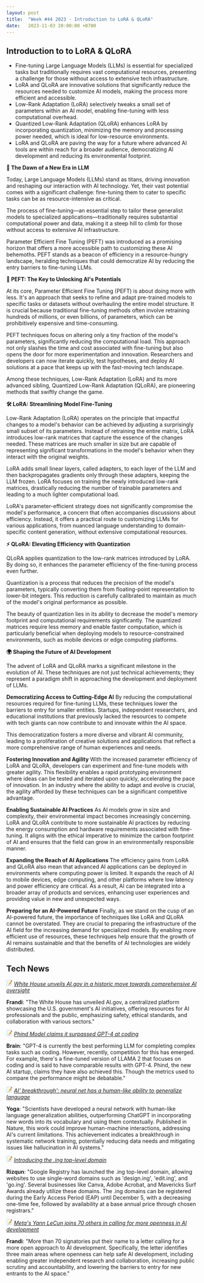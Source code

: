 ```yaml
---
layout: post
title:  "Week #44 2023 - Introduction to LoRA & QLoRA"
date:   2023-11-03 20:00:00 +0700
---
```


## Introduction to to LoRA & QLoRA

* Fine-tuning Large Language Models (LLMs) is essential for specialized tasks but traditionally requires vast computational resources, presenting a challenge for those without access to extensive tech infrastructure.
* LoRA and QLoRA are innovative solutions that significantly reduce the resources needed to customize AI models, making the process more efficient and accessible.
* Low-Rank Adaptation (LoRA) selectively tweaks a small set of parameters within an AI model, enabling fine-tuning with less computational overhead.
* Quantized Low-Rank Adaptation (QLoRA) enhances LoRA by incorporating quantization, minimizing the memory and processing power needed, which is ideal for low-resource environments.
* LoRA and QLoRA are paving the way for a future where advanced AI tools are within reach for a broader audience, democratizing AI development and reducing its environmental footprint.  


__🌅 The Dawn of a New Era in LLM__

Today,  Large Language Models (LLMs) stand as titans, driving innovation and reshaping our interaction with AI technology. Yet, their vast potential comes with a significant challenge: fine-tuning them to cater to specific tasks can be as resource-intensive as critical.

The process of fine-tuning—an essential step to tailor these generalist models to specialized applications—traditionally requires substantial computational power and data, making it a steep hill to climb for those without access to extensive AI infrastructure.

Parameter Efficient Fine Tuning (PEFT) was introduced as a promising horizon that offers a more accessible path to customizing these AI behemoths. PEFT stands as a beacon of efficiency in a resource-hungry landscape, heralding techniques that could democratize AI by reducing the entry barriers to fine-tuning LLMs.   

__🔑 PEFT: The Key to Unlocking AI's Potentials__

At its core, Parameter Efficient Fine Tuning (PEFT) is about doing more with less. It's an approach that seeks to refine and adapt pre-trained models to specific tasks or datasets without overhauling the entire model structure. It is crucial because traditional fine-tuning methods often involve retraining hundreds of millions, or even billions, of parameters, which can be prohibitively expensive and time-consuming.

PEFT techniques focus on altering only a tiny fraction of the model's parameters, significantly reducing the computational load. This approach not only slashes the time and cost associated with fine-tuning but also opens the door for more experimentation and innovation. Researchers and developers can now iterate quickly, test hypotheses, and deploy AI solutions at a pace that keeps up with the fast-moving tech landscape.

Among these techniques, Low-Rank Adaptation (LoRA) and its more advanced sibling, Quantized Low-Rank Adaptation (QLoRA), are pioneering methods that swiftly change the game.  

__🛠️ LoRA: Streamlining Model Fine-Tuning__

Low-Rank Adaptation (LoRA) operates on the principle that impactful changes to a model's behavior can be achieved by adjusting a surprisingly small subset of its parameters. Instead of retraining the entire matrix, LoRA introduces low-rank matrices that capture the essence of the changes needed. These matrices are much smaller in size but are capable of representing significant transformations in the model's behavior when they interact with the original weights.

LoRA adds small linear layers, called adapters, to each layer of the LLM and then backpropagates gradients only through these adapters, keeping the LLM frozen. LoRA focuses on training the newly introduced low-rank matrices, drastically reducing the number of trainable parameters and leading to a much lighter computational load.

LoRA's parameter-efficient strategy does not significantly compromise the model's performance, a concern that often accompanies discussions about efficiency. Instead, it offers a practical route to customizing LLMs for various applications, from nuanced language understanding to domain-specific content generation, without extensive computational resources. 

__⚡ QLoRA: Elevating Efficiency with Quantization__

QLoRA applies quantization to the low-rank matrices introduced by LoRA. By doing so, it enhances the parameter efficiency of the fine-tuning process even further.

Quantization is a process that reduces the precision of the model's parameters, typically converting them from floating-point representation to lower-bit integers. This reduction is carefully calibrated to maintain as much of the model's original performance as possible.

The beauty of quantization lies in its ability to decrease the model's memory footprint and computational requirements significantly. The quantized matrices require less memory and enable faster computation, which is particularly beneficial when deploying models to resource-constrained environments, such as mobile devices or edge computing platforms.

 __🌍 Shaping the Future of AI Development__

The advent of LoRA and QLoRA marks a significant milestone in the evolution of AI. These techniques are not just technical achievements; they represent a paradigm shift in approaching the development and deployment of LLMs.

**Democratizing Access to Cutting-Edge AI**
By reducing the computational resources required for fine-tuning LLMs, these techniques lower the barriers to entry for smaller entities. Startups, independent researchers, and educational institutions that previously lacked the resources to compete with tech giants can now contribute to and innovate within the AI space.

This democratization fosters a more diverse and vibrant AI community, leading to a proliferation of creative solutions and applications that reflect a more comprehensive range of human experiences and needs.

**Fostering Innovation and Agility**
With the increased parameter efficiency of LoRA and QLoRA, developers can experiment and fine-tune models with greater agility. This flexibility enables a rapid prototyping environment where ideas can be tested and iterated upon quickly, accelerating the pace of innovation. In an industry where the ability to adapt and evolve is crucial, the agility afforded by these techniques can be a significant competitive advantage.

**Enabling Sustainable AI Practices**
As AI models grow in size and complexity, their environmental impact becomes increasingly concerning. LoRA and QLoRA contribute to more sustainable AI practices by reducing the energy consumption and hardware requirements associated with fine-tuning. It aligns with the ethical imperative to minimize the carbon footprint of AI and ensures that the field can grow in an environmentally responsible manner.

**Expanding the Reach of AI Applications**
The efficiency gains from LoRA and QLoRA also mean that advanced AI applications can be deployed in environments where computing power is limited. It expands the reach of AI to mobile devices, edge computing, and other platforms where low latency and power efficiency are critical. As a result, AI can be integrated into a broader array of products and services, enhancing user experiences and providing value in new and unexpected ways.

**Preparing for an AI-Powered Future**
Finally, as we stand on the cusp of an AI-powered future, the importance of techniques like LoRA and QLoRA cannot be overstated. They are crucial to preparing the infrastructure of the AI field for the increasing demand for specialized models. By enabling more efficient use of resources, these techniques help ensure that the growth of AI remains sustainable and that the benefits of AI technologies are widely distributed.  

## Tech News

![memo](/assets/images/memo16.png) *[White House unveils AI.gov in a historic move towards comprehensive AI oversight](https://venturebeat.com/ai/white-house-unveils-ai-gov-in-a-historic-move-towards-comprehensive-ai-oversight/)*

**Frandi**: "The White House has unveiled AI.gov, a centralized platform showcasing the U.S. government's AI initiatives, offering resources for AI professionals and the public, emphasizing safety, ethical standards, and collaboration with various sectors."

![memo](/assets/images/memo16.png) *[Phind Model claims it surpassed GPT-4 at coding](https://www.phind.com/blog/phind-model-beats-gpt4-fast)*

**Brain**: "GPT-4 is currently the best performing LLM for completing complex tasks such as coding. However, recently, competition for this has emerged. For example, there's a fine-tuned version of LLAMA 2 that focuses on coding and is said to have comparable results with GPT-4. Phind, the new AI startup, claims they have also achieved this. Though the metrics used to compare the performance might be debatable."

![memo](/assets/images/memo16.png) *[AI' breakthrough': neural net has a human-like ability to generalize language](https://www.nature.com/articles/s41586-023-06668-3)*

**Yoga**: "Scientists have developed a neural network with human-like language generalization abilities, outperforming ChatGPT in incorporating new words into its vocabulary and using them contextually. Published in Nature, this work could improve human-machine interactions, addressing AI's current limitations. This achievement indicates a breakthrough in systematic network training, potentially reducing data needs and mitigating issues like hallucination in AI systems."

![memo](/assets/images/memo16.png) *[Introducing the .ing top-level domain](https://blog.google/products/registry/introducing-the-ing-top-level-domain/)*

**Rizqun**: "Google Registry has launched the .ing top-level domain, allowing websites to use single-word domains such as 'design.ing', 'edit.ing', and 'go.ing'. Several businesses like Canva, Adobe Acrobat, and Mavericks Surf Awards already utilize these domains. The .ing domains can be registered during the Early Access Period (EAP) until December 5, with a decreasing one-time fee, followed by availability at a base annual price through chosen registrars."

![memo](/assets/images/memo16.png) *[Meta's Yann LeCun joins 70 others in calling for more openness in AI development](https://techcrunch.com/2023/11/01/metas-yann-lecun-joins-70-others-in-calling-for-more-openness-in-ai-development/?guccounter=1)*

**Frandi**: "More than 70 signatories put their name to a letter calling for a more open approach to AI development. Specifically, the letter identifies three main areas where openness can help safe AI development, including enabling greater independent research and collaboration, increasing public scrutiny and accountability, and lowering the barriers to entry for new entrants to the AI space."